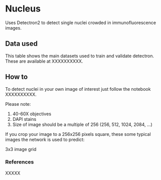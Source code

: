# Nucleus
Uses Detectron2 to detect single nuclei crowded in immunofluorescence images.

## Data used
This table shows the main datasets used to train and validate detectron. These are available at XXXXXXXXXX.





## How to
To detect nuclei in your own image of interest just follow the notebook XXXXXXXXXX. 

Please note:

1) 40-60X objectives
2) DAPI stains
3) Size of image should be a multiple of 256 (256, 512, 1024, 2084, ...)


If you crop your image to a 256x256 pixels square, these some typical images the network is used to predict:


3x3 image grid



### References

XXXXX

